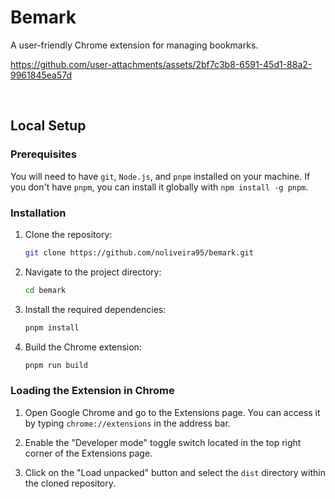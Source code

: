# Bemark

A user-friendly Chrome extension for managing bookmarks.


https://github.com/user-attachments/assets/2bf7c3b8-6591-45d1-88a2-9961845ea57d

<br>

## Local Setup

### Prerequisites

You will need to have `git`, `Node.js`, and `pnpm` installed on your machine. If you don't have `pnpm`, you can install it globally with `npm install -g pnpm`.

### Installation

1. Clone the repository:

   ```bash
   git clone https://github.com/noliveira95/bemark.git
   ```

2. Navigate to the project directory:

   ```bash
   cd bemark
   ```

3. Install the required dependencies:

   ```bash
   pnpm install
   ```

4. Build the Chrome extension:

   ```bash
   pnpm run build
   ```

### Loading the Extension in Chrome

1. Open Google Chrome and go to the Extensions page. You can access it by typing `chrome://extensions` in the address bar.

2. Enable the "Developer mode" toggle switch located in the top right corner of the Extensions page.

3. Click on the "Load unpacked" button and select the `dist` directory within the cloned repository.
